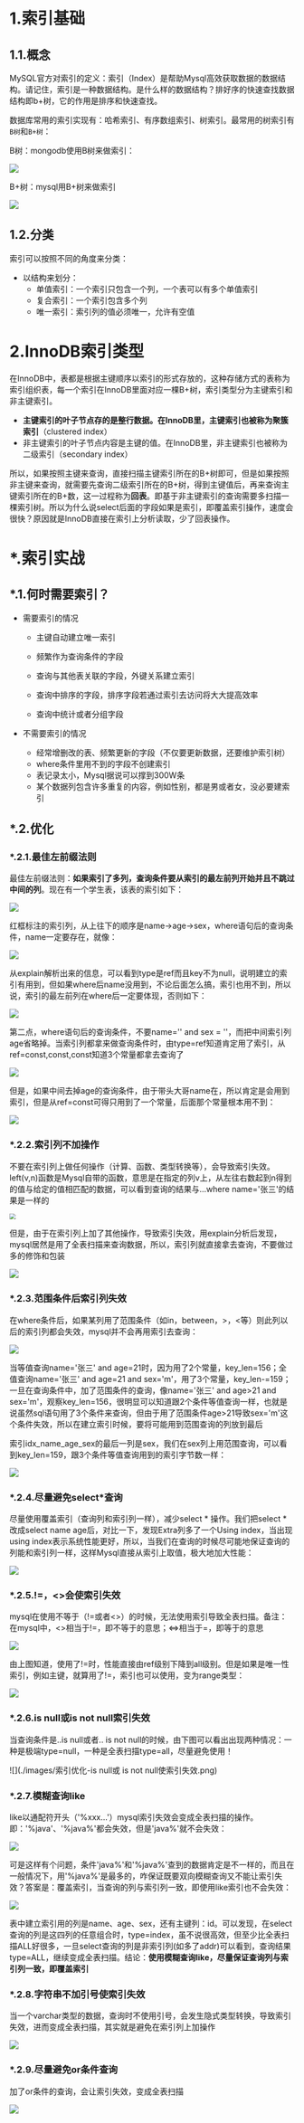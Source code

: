 # 1.索引基础

## 1.1.概念

MySQL官方对索引的定义：索引（Index）是帮助Mysql高效获取数据的数据结构。请记住，索引是一种数据结构。是什么样的数据结构？排好序的快速查找数据结构即b+树，它的作用是排序和快速查找。

数据库常用的索引实现有：哈希索引、有序数组索引、树索引。最常用的树索引有`B树`和`B+树`：

B树：mongodb使用B树来做索引：

![](./images/B树.png)

B+树：mysql用B+树来做索引

![](./images/B+树.png)

## 1.2.分类

索引可以按照不同的角度来分类：

- 以结构来划分：
  - 单值索引：一个索引只包含一个列，一个表可以有多个单值索引
  - 复合索引：一个索引包含多个列
  - 唯一索引：索引列的值必须唯一，允许有空值

# 2.InnoDB索引类型

在InnoDB中，表都是根据主键顺序以索引的形式存放的，这种存储方式的表称为索引组织表，每一个索引在InnoDB里面对应一棵B+树，索引类型分为主键索引和非主键索引。

- **主键索引的叶子节点存的是整行数据。在InnoDB里，主键索引也被称为聚簇索引**（clustered index）
- 非主键索引的叶子节点内容是主键的值。在InnoDB里，非主键索引也被称为二级索引（secondary index）

所以，如果按照主键来查询，直接扫描主键索引所在的B+树即可，但是如果按照非主键来查询，就需要先查询二级索引所在的B+树，得到主键值后，再来查询主键索引所在的B+数，这一过程称为**回表**。即基于非主键索引的查询需要多扫描一棵索引树。所以为什么说select后面的字段如果是索引，即覆盖索引操作，速度会很快？原因就是InnoDB直接在索引上分析读取，少了回表操作。

# *.索引实战

## *.1.何时需要索引？

- 需要索引的情况

  - 主键自动建立唯一索引

  - 频繁作为查询条件的字段

  - 查询与其他表关联的字段，外键关系建立索引

  - 查询中排序的字段，排序字段若通过索引去访问将大大提高效率

  - 查询中统计或者分组字段

- 不需要索引的情况
  - 经常增删改的表、频繁更新的字段（不仅要更新数据，还要维护索引树）
  - where条件里用不到的字段不创建索引
  - 表记录太小，Mysql据说可以撑到300W条
  - 某个数据列包含许多重复的内容，例如性别，都是男或者女，没必要建索引

## *.2.优化

### *.2.1.最佳左前缀法则

最佳左前缀法则：**如果索引了多列，查询条件要从索引的最左前列开始并且不跳过中间的列**。现在有一个学生表，该表的索引如下：

![](./images/索引优化-最佳左前缀法则_1.png)

红框标注的索引列，从上往下的顺序是name->age->sex，where语句后的查询条件，name一定要存在，就像：

![](./images/索引优化-最佳左前缀法则_2.png)

从explain解析出来的信息，可以看到type是ref而且key不为null，说明建立的索引有用到，但如果where后name没用到，不论后面怎么搞，索引也用不到，所以说，索引的最左前列在where后一定要体现，否则如下：

![](./images/索引优化-最佳左前缀法则_3.png)

第二点，where语句后的查询条件，不要name='' and sex = ''，而把中间索引列age省略掉。当索引列都拿来做查询条件时，由type=ref知道肯定用了索引，从ref=const,const,const知道3个常量都拿去查询了

![](./images/索引优化-最佳左前缀法则_4.png)

但是，如果中间去掉age的查询条件，由于带头大哥name在，所以肯定是会用到索引，但是从ref=const可得只用到了一个常量，后面那个常量根本用不到：

![](./images/索引优化-最佳左前缀法则_5.png)

### *.2.2.索引列不加操作

不要在索引列上做任何操作（计算、函数、类型转换等），会导致索引失效。left(v,n)函数是Mysql自带的函数，意思是在指定的列v上，从左往右数起到n得到的值与给定的值相匹配的数据，可以看到查询的结果与...where name='张三'的结果是一样的

<img src="./images/索引优化-索引列不加操作_1.png" style="zoom:67%;" />

但是，由于在索引列上加了其他操作，导致索引失效，用explain分析后发现，mysql居然是用了全表扫描来查询数据，所以，索引列就直接拿去查询，不要做过多的修饰和包装

![](./images/索引优化-索引列不加操作_2.png)

### *.2.3.范围条件后索引列失效

在where条件后，如果某列用了范围条件（如in，between，>，<等）则此列以后的索引列都会失效，mysql并不会再用索引去查询：

![](./images/索引优化-范围条件后索引列失效_1.png)

当等值查询name='张三' and age=21时，因为用了2个常量，key_len=156；全值查询name='张三' and age=21 and sex='m'，用了3个常量，key_len-=159；一旦在查询条件中，加了范围条件的查询，像name='张三' and age>21 and sex='m'，观察key_len=156，很明显可以知道跟2个条件等值查询一样，也就是说虽然sql语句用了3个条件来查询，但由于用了范围条件age>21导致sex='m'这个条件失效，所以在建立索引时候，要将可能用到范围查询的列放到最后

索引idx_name_age_sex的最后一列是sex，我们在sex列上用范围查询，可以看到key_len=159，跟3个条件等值查询用到的索引字节数一样：

![](./images/索引优化-范围条件后索引列失效_2.png)

### *.2.4.尽量避免select\*查询

尽量使用覆盖索引（查询列和索引列一样），减少select * 操作。我们把select *改成select name age后，对比一下，发现Extra列多了一个Using index，当出现using index表示系统性能更好，所以，当我们在查询的时候尽可能地保证查询的列能和索引列一样，这样Mysql直接从索引上取值，极大地加大性能：

![](./images/索引优化-避免select全查询.png)

### *.2.5.!=，<>会使索引失效

mysql在使用不等于（!=或者<>）的时候，无法使用索引导致全表扫描。备注：在mysql中，<>相当于!=，即不等于的意思；<=>相当于=，即等于的意思

![](./images/索引优化-不等符号使索引失效_1.png)

由上图知道，使用了!=时，性能直接由ref级别下降到all级别。但是如果是唯一性索引，例如主键，就算用了!=，索引也可以使用，变为range类型：

![](./images/索引优化-不等符号使索引失效_2.png)

### *.2.6.is null或is not null索引失效

当查询条件是..is null或者.. is not null的时候，由下图可以看出出现两种情况：一种是极端type=null，一种是全表扫描type=all，尽量避免使用！

![](./images/索引优化-is null或 is not null使索引失效.png)

### *.2.7.模糊查询like

like以通配符开头（'%xxx...'）mysql索引失效会变成全表扫描的操作。即：'%java'、'%java%'都会失效，但是'java%'就不会失效：

![](./images/索引优化-避免模糊查询like_1.png)

可是这样有个问题，条件'java%'和'%java%'查到的数据肯定是不一样的，而且在一般情况下，用'%java%'是最多的，咋保证既要双向模糊查询又不能让索引失效？答案是：覆盖索引，当查询的列与索引列一致，即使用like索引也不会失效：

![](./images/索引优化-避免模糊查询like_2.png)

表中建立索引用的列是name、age、sex，还有主键列：id。可以发现，在select查询的列是这四列的任意组合时，type=index，虽不说很高效，但至少比全表扫描ALL好很多，一旦select查询的列是非索引列(如多了addr)可以看到，查询结果type=ALL，继续变成全表扫描。结论：**使用模糊查询like，尽量保证查询列与索引列一致，即覆盖索引**

### *.2.8.字符串不加引号使索引失效

当一个varchar类型的数据，查询时不使用引号，会发生隐式类型转换，导致索引失效，进而变成全表扫描，其实就是避免在索引列上加操作

![](./images/索引优化-字符串不加引号索引失效.png)

### *.2.9.尽量避免or条件查询

加了or条件的查询，会让索引失效，变成全表扫描

![](./images/索引优化-避免or查询.png)